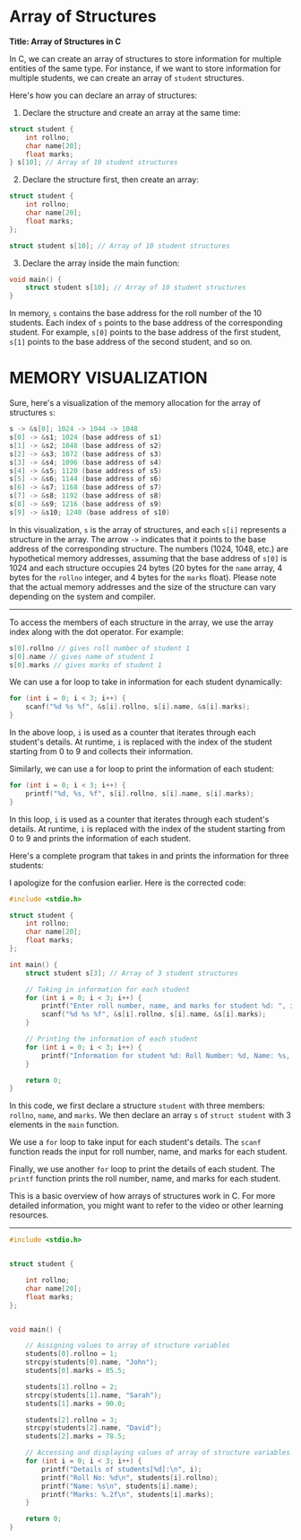 # Array of Structures

**Title: Array of Structures in C**

In C, we can create an array of structures to store information for multiple entities of the same type. For instance, if we want to store information for multiple students, we can create an array of `student` structures.

Here's how you can declare an array of structures:

1. Declare the structure and create an array at the same time:

```c
struct student {
    int rollno;
    char name[20];
    float marks;
} s[10]; // Array of 10 student structures
```

2. Declare the structure first, then create an array:

```c
struct student {
    int rollno;
    char name[20];
    float marks;
};

struct student s[10]; // Array of 10 student structures
```

3. Declare the array inside the main function:

```c
void main() {
    struct student s[10]; // Array of 10 student structures
}
```

In memory, `s` contains the base address for the roll number of the 10 students. Each index of `s` points to the base address of the corresponding student. For example, `s[0]` points to the base address of the first student, `s[1]` points to the base address of the second student, and so on.
# MEMORY VISUALIZATION
Sure, here's a visualization of the memory allocation for the array of structures `s`:

```c
s -> &s[0]; 1024 -> 1044 -> 1048
s[0] -> &s1; 1024 (base address of s1)
s[1] -> &s2; 1048 (base address of s2)
s[2] -> &s3; 1072 (base address of s3)
s[3] -> &s4; 1096 (base address of s4)
s[4] -> &s5; 1120 (base address of s5)
s[5] -> &s6; 1144 (base address of s6)
s[6] -> &s7; 1168 (base address of s7)
s[7] -> &s8; 1192 (base address of s8)
s[8] -> &s9; 1216 (base address of s9)
s[9] -> &s10; 1240 (base address of s10)
```

In this visualization, `s` is the array of structures, and each `s[i]` represents a structure in the array. The arrow `->` indicates that it points to the base address of the corresponding structure. The numbers (1024, 1048, etc.) are hypothetical memory addresses, assuming that the base address of `s[0]` is 1024 and each structure occupies 24 bytes (20 bytes for the `name` array, 4 bytes for the `rollno` integer, and 4 bytes for the `marks` float). Please note that the actual memory addresses and the size of the structure can vary depending on the system and compiler.

--------------------------------------------------------



To access the members of each structure in the array, we use the array index along with the dot operator. For example:

```c
s[0].rollno // gives roll number of student 1
s[0].name // gives name of student 1
s[0].marks // gives marks of student 1
```

We can use a for loop to take in information for each student dynamically:

```c
for (int i = 0; i < 3; i++) {
    scanf("%d %s %f", &s[i].rollno, s[i].name, &s[i].marks);
}
```

In the above loop, `i` is used as a counter that iterates through each student's details. At runtime, `i` is replaced with the index of the student starting from 0 to 9 and collects their information.

Similarly, we can use a for loop to print the information of each student:

```c
for (int i = 0; i < 3; i++) {
    printf("%d, %s, %f", s[i].rollno, s[i].name, s[i].marks);
}
```

In this loop, `i` is used as a counter that iterates through each student's details. At runtime, `i` is replaced with the index of the student starting from 0 to 9 and prints the information of each student.

Here's a complete program that takes in and prints the information for three students:

I apologize for the confusion earlier. Here is the corrected code:

```c
#include <stdio.h>

struct student {
    int rollno;
    char name[20];
    float marks;
};

int main() {
    struct student s[3]; // Array of 3 student structures

    // Taking in information for each student
    for (int i = 0; i < 3; i++) {
        printf("Enter roll number, name, and marks for student %d: ", i+1);
        scanf("%d %s %f", &s[i].rollno, s[i].name, &s[i].marks);
    }

    // Printing the information of each student
    for (int i = 0; i < 3; i++) {
        printf("Information for student %d: Roll Number: %d, Name: %s, Marks: %.2f\n", i+1, s[i].rollno, s[i].name, s[i].marks);
    }

    return 0;
}
```

In this code, we first declare a structure `student` with three members: `rollno`, `name`, and `marks`. We then declare an array `s` of `struct student` with 3 elements in the `main` function.

We use a `for` loop to take input for each student's details. The `scanf` function reads the input for roll number, name, and marks for each student.

Finally, we use another `for` loop to print the details of each student. The `printf` function prints the roll number, name, and marks for each student.


This is a basic overview of how arrays of structures work in C. For more detailed information, you might want to refer to the video or other learning resources.

--------------------------------------------------------
```c
#include <stdio.h>


struct student {

    int rollno;
    char name[20];
    float marks;
};


void main() {

    // Assigning values to array of structure variables
    students[0].rollno = 1;
    strcpy(students[0].name, "John");
    students[0].marks = 85.5;

    students[1].rollno = 2;
    strcpy(students[1].name, "Sarah");
    students[1].marks = 90.0;

    students[2].rollno = 3;
    strcpy(students[2].name, "David");
    students[2].marks = 78.5;

    // Accessing and displaying values of array of structure variables
    for (int i = 0; i < 3; i++) {
        printf("Details of students[%d]:\n", i);
        printf("Roll No: %d\n", students[i].rollno);
        printf("Name: %s\n", students[i].name);
        printf("Marks: %.2f\n", students[i].marks);
    }

    return 0;
}
```